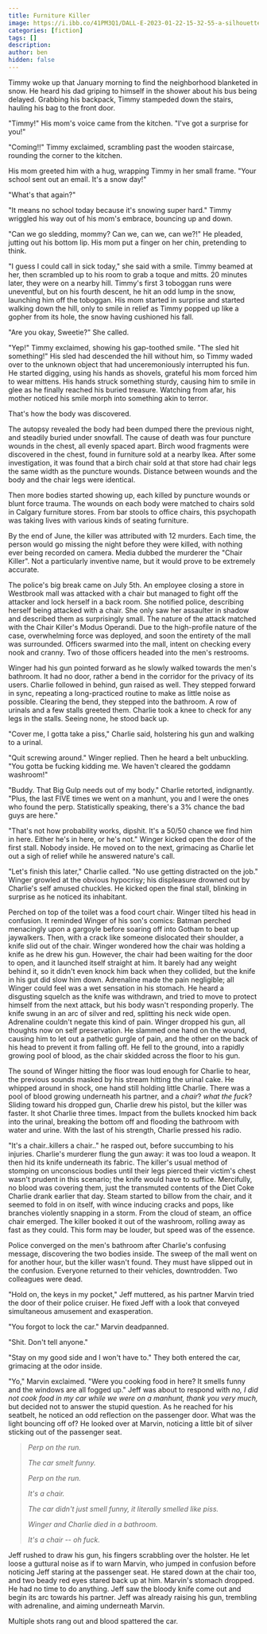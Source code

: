 ```yaml
---
title: Furniture Killer
image: https://i.ibb.co/41PM3Q1/DALL-E-2023-01-22-15-32-55-a-silhouetted-figure-surrounded-by-chairs-Watercolor.png
categories: [fiction]
tags: []
description:
author: ben
hidden: false
---
```


Timmy woke up that January morning to find the neighborhood blanketed in snow. He heard his dad griping to himself in the shower about his bus being delayed. Grabbing his backpack, Timmy stampeded down the stairs, hauling his bag to the front door.

"Timmy!" His mom's voice came from the kitchen. "I've got a surprise for you!"

"Coming!!" Timmy exclaimed, scrambling past the wooden staircase, rounding the corner to the kitchen.

His mom greeted him with a hug, wrapping Timmy in her small frame. "Your school sent out an email. It's a snow day!"

"What's that again?"

"It means no school today because it's snowing super hard." Timmy wriggled his way out of his mom's embrace, bouncing up and down.

"Can we go sledding, mommy? Can we, can we, can we?!" He pleaded, jutting out his bottom lip. His mom put a finger on her chin, pretending to think.

"I guess I could call in sick today," she said with a smile. Timmy beamed at her, then scrambled up to his room to grab a toque and mitts. 20 minutes later, they were on a nearby hill. Timmy's first 3 toboggan runs were uneventful, but on his fourth descent, he hit an odd lump in the snow, launching him off the toboggan. His mom started in surprise and started walking down the hill, only to smile in relief as Timmy popped up like a gopher from its hole, the snow having cushioned his fall.

"Are you okay, Sweetie?" She called.

"Yep!" Timmy exclaimed, showing his gap-toothed smile. "The sled hit something!" His sled had descended the hill without him, so Timmy waded over to the unknown object that had unceremoniously interrupted his fun. He started digging, using his hands as shovels, grateful his mom forced him to wear mittens. His hands struck something sturdy, causing him to smile in glee as he finally reached his buried treasure. Watching from afar, his mother noticed his smile morph into something akin to terror.

That's how the body was discovered.

The autopsy revealed the body had been dumped there the previous night, and steadily buried under snowfall. The cause of death was four puncture wounds in the chest, all evenly spaced apart. Birch wood fragments were discovered in the chest, found in furniture sold at a nearby Ikea. After some investigation, it was found that a birch chair sold at that store had chair legs the same width as the puncture wounds. Distance between wounds and the body and the chair legs were identical.

Then more bodies started showing up, each killed by puncture wounds or blunt force trauma. The wounds on each body were matched to chairs sold in Calgary furniture stores. From bar stools to office chairs, this psychopath was taking lives with various kinds of seating furniture.

By the end of June, the killer was attributed with 12 murders. Each time, the person would go missing the night before they were killed, with nothing ever being recorded on camera. Media dubbed the murderer the "Chair Killer". Not a particularly inventive name, but it would prove to be extremely accurate.

The police's big break came on July 5th. An employee closing a store in Westbrook mall was attacked with a chair but managed to fight off the attacker and lock herself in a back room. She notified police, describing herself being attacked with a chair. She only saw her assaulter in shadow and described them as surprisingly small. The nature of the attack matched with the Chair Killer's Modus Operandi. Due to the high-profile nature of the case, overwhelming force was deployed, and soon the entirety of the mall was surrounded. Officers swarmed into the mall, intent on checking every nook and cranny. Two of those officers headed into the men's restrooms.

Winger had his gun pointed forward as he slowly walked towards the men's bathroom. It had no door, rather a bend in the corridor for the privacy of its users. Charlie followed in behind, gun raised as well. They stepped forward in sync, repeating a long-practiced routine to make as little noise as possible. Clearing the bend, they stepped into the bathroom. A row of urinals and a few stalls greeted them. Charlie took a knee to check for any legs in the stalls. Seeing none, he stood back up.

"Cover me, I gotta take a piss," Charlie said, holstering his gun and walking to a urinal.

"Quit screwing around." Winger replied. Then he heard a belt unbuckling. "You gotta be fucking kidding me. We haven't cleared the goddamn washroom!"

"Buddy. That Big Gulp needs out of my body." Charlie retorted, indignantly. "Plus, the last FIVE times we went on a manhunt, you and I were the ones who found the perp. Statistically speaking, there's a 3% chance the bad guys are here."

"That's not how probability works, dipshit. It's a 50/50 chance we find him in here. Either he's in here, or he's not." Winger kicked open the door of the first stall. Nobody inside. He moved on to the next, grimacing as Charlie let out a sigh of relief while he answered nature's call.

"Let's finish this later," Charlie called. "No use getting distracted on the job." Winger growled at the obvious hypocrisy; his displeasure drowned out by Charlie's self amused chuckles. He kicked open the final stall, blinking in surprise as he noticed its inhabitant.

Perched on top of the toilet was a food court chair. Winger tilted his head in confusion. It reminded Winger of his son's comics: Batman perched menacingly upon a gargoyle before soaring off into Gotham to beat up jaywalkers. Then, with a crack like someone dislocated their shoulder, a knife slid out of the chair. Winger wondered how the chair was holding a knife as he drew his gun. However, the chair had been waiting for the door to open, and it launched itself straight at him. It barely had any weight behind it, so it didn't even knock him back when they collided, but the knife in his gut did slow him down. Adrenaline made the pain negligible; all Winger could feel was a wet sensation in his stomach. He heard a disgusting squelch as the knife was withdrawn, and tried to move to protect himself from the next attack, but his body wasn't responding properly. The knife swung in an arc of silver and red, splitting his neck wide open. Adrenaline couldn't negate this kind of pain. Winger dropped his gun, all thoughts now on self preservation. He slammed one hand on the wound, causing him to let out a pathetic gurgle of pain, and the other on the back of his head to prevent it from falling off. He fell to the ground, into a rapidly growing pool of blood, as the chair skidded across the floor to his gun.

The sound of Winger hitting the floor was loud enough for Charlie to hear, the previous sounds masked by his stream hitting the urinal cake. He whipped around in shock, one hand still holding little Charlie. There was a pool of blood growing underneath his partner, and a _chair_? _what the fuck_? Sliding toward his dropped gun, Charlie drew his pistol, but the killer was faster. It shot Charlie three times. Impact from the bullets knocked him back into the urinal, breaking the bottom off and flooding the bathroom with water and urine. With the last of his strength, Charlie pressed his radio.

"It's a chair..killers a chair.." he rasped out, before succumbing to his injuries. Charlie's murderer flung the gun away: it was too loud a weapon. It then hid its knife underneath its fabric. The killer's usual method of stomping on unconscious bodies until their legs pierced their victim's chest wasn't prudent in this scenario; the knife would have to suffice. Mercifully, no blood was covering them, just the transmuted contents of the Diet Coke Charlie drank earlier that day. Steam started to billow from the chair, and it seemed to fold in on itself, with wince inducing cracks and pops, like branches violently snapping in a storm. From the cloud of steam, an office chair emerged. The killer booked it out of the washroom, rolling away as fast as they could. This form may be louder, but speed was of the essence.

Police converged on the men's bathroom after Charlie's confusing message, discovering the two bodies inside. The sweep of the mall went on for another hour, but the killer wasn't found. They must have slipped out in the confusion. Everyone returned to their vehicles, downtrodden. Two colleagues were dead.

"Hold on, the keys in my pocket," Jeff muttered, as his partner Marvin tried the door of their police cruiser. He fixed Jeff with a look that conveyed simultaneous amusement and exasperation.

"You forgot to lock the car." Marvin deadpanned.

"Shit. Don't tell anyone."

"Stay on my good side and I won't have to." They both entered the car, grimacing at the odor inside.

"Yo," Marvin exclaimed. "Were you cooking food in here? It smells funny and the windows are all fogged up." Jeff was about to respond with _no, I did not cook food in my car while we were on a manhunt, thank you very much,_ but decided not to answer the stupid question. As he reached for his seatbelt, he noticed an odd reflection on the passenger door. What was the light bouncing off of? He looked over at Marvin, noticing a little bit of silver sticking out of the passenger seat.

> _Perp on the run._
>
> _The car smelt funny._
>
> _Perp on the run._
>
> _It's a chair._
>
> _The car didn't just smell funny, it literally smelled like piss._
>
> _Winger and Charlie died in a bathroom._
>
> _It's a chair -- oh fuck._

Jeff rushed to draw his gun, his fingers scrabbling over the holster. He let loose a guttural noise as if to warn Marvin, who jumped in confusion before noticing Jeff staring at the passenger seat. He stared down at the chair too, and two beady red eyes stared back up at him. Marvin's stomach dropped. He had no time to do anything. Jeff saw the bloody knife come out and begin its arc towards his partner. Jeff was already raising his gun, trembling with adrenaline, and aiming underneath Marvin.

Multiple shots rang out and blood spattered the car.
